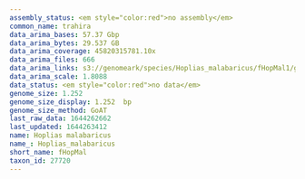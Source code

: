 ```yaml
---
assembly_status: <em style="color:red">no assembly</em>
common_name: trahira
data_arima_bases: 57.37 Gbp
data_arima_bytes: 29.537 GB
data_arima_coverage: 45820315781.10x
data_arima_files: 666
data_arima_links: s3://genomeark/species/Hoplias_malabaricus/fHopMal1/genomic_data/arima/<br>
data_arima_scale: 1.8088
data_status: <em style="color:red">no data</em>
genome_size: 1.252
genome_size_display: 1.252  bp
genome_size_method: GoAT
last_raw_data: 1644262662
last_updated: 1644263412
name: Hoplias malabaricus
name_: Hoplias_malabaricus
short_name: fHopMal
taxon_id: 27720
---
```

